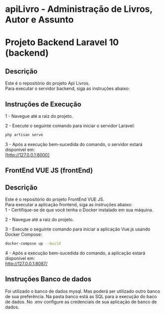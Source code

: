# apiLivro - Administração de Livros, Autor e Assunto
# Projeto Backend Laravel 10 (backend)

## Descrição
Este é o repositório do projeto Api Livros.  
Para executar o servidor backend, siga as instruções abaixo:  

## Instruções de Execução

1 - Navegue até a raiz do projeto.

2 - Execute o seguinte comando para iniciar o servidor Laravel:

```bash
php artisan serve
```
3 - Após a execução bem-sucedida do comando, o servidor estará disponível em:  
[http://127.0.0.1:8000]
## FrontEnd VUE JS (frontEnd)

## Descrição
Este é o repositório do projeto FrontEnd VUE JS.  
Para executar a aplicação frontend, siga as instruções abaixo:  
1 - Certifique-se de que você tenha o Docker instalado em sua máquina.

2 - Navegue até a raiz do projeto.

3 - Execute o seguinte comando para iniciar a aplicação Vue.js usando Docker Compose:

```bash
docker-compose up --build
```
4 - Após a execução bem-sucedida do comando, a aplicação estará disponível em:  
http://127.0.0.1:8087/

## Instruções Banco de dados
Foi utilizado o banco de dados mysql. Mas poderá ser utilizado outro banco de sua preferência.
Na pasta banco está as SQL para a execução do baco de dados.
No .env configure as credenciais de sua aplicação de banco de dados.

